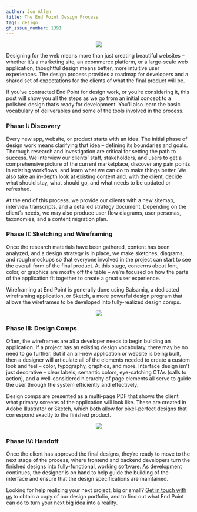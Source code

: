 ```yaml
---
author: Jon Allen
title: The End Point Design Process
tags: design
gh_issue_number: 1391
---
```


<div class="separator" style="clear: both; text-align: center;"><a href="/blog/2018/03/14/end-point-design-process/design-notebook-pen.jpg" imageanchor="1"><img border="0" src="/blog/2018/03/14/end-point-design-process/design-notebook-pen.jpg" /></a></div>

Designing for the web means more than just creating beautiful websites – whether it’s a marketing site, an ecommerce platform, or a large-scale web application, thoughtful design means better, more intuitive user experiences. The design process provides a roadmap for developers and a shared set of expectations for the clients of what the final product will be.

If you’ve contracted End Point for design work, or you’re considering it, this post will show you all the steps as we go from an initial concept to a polished design that’s ready for development. You’ll also learn the basic vocabulary of deliverables and some of the tools involved in the process.

### Phase I: Discovery

Every new app, website, or product starts with an idea. The initial phase of design work means clarifying that idea – defining its boundaries and goals. Thorough research and investigation are critical for setting the path to success. We interview our clients’ staff, stakeholders, and users to get a comprehensive picture of the current marketplace, discover any pain points in existing workflows, and learn what we can do to make things better. We also take an in-depth look at existing content and, with the client, decide what should stay, what should go, and what needs to be updated or refreshed.

At the end of this process, we provide our clients with a new sitemap, interview transcripts, and a detailed strategy document. Depending on the client’s needs, we may also produce user flow diagrams, user personas, taxonomies, and a content migration plan.

### Phase II: Sketching and Wireframing

Once the research materials have been gathered, content has been analyzed, and a design strategy is in place, we make sketches, diagrams, and rough mockups so that everyone involved in the project can start to see the overall form of the final product. At this stage, concerns about font, color, or graphics are mostly off the table – we’re focused on how the parts of the application fit together to create a great user experience.

Wireframing at End Point is generally done using Balsamiq, a dedicated wireframing application, or Sketch, a more powerful design program that allows the wireframes to be developed into fully-realized design comps.

<div class="separator" style="clear: both; text-align: center;"><a href="/blog/2018/03/14/end-point-design-process/wireframes-2.png" imageanchor="1"><img border="0" src="/blog/2018/03/14/end-point-design-process/wireframes-2.png" /></a></div>

### Phase III: Design Comps

Often, the wireframes are all a developer needs to begin building an application. If a project has an existing design vocabulary, there may be no need to go further. But if an all-new application or website is being built, then a designer will articulate all of the elements needed to create a custom look and feel – color, typography, graphics, and more. Interface design isn’t just decorative – clear labels, semantic colors, eye-catching CTAs (calls to action), and a well-considered hierarchy of page elements all serve to guide the user through the system efficiently and effectively.

Design comps are presented as a multi-page PDF that shows the client what primary screens of the application will look like. These are created in Adobe Illustrator or Sketch, which both allow for pixel-perfect designs that correspond exactly to the finished product.

<div class="separator" style="clear: both; text-align: center;"><a href="/blog/2018/03/14/end-point-design-process/grab_illustrator.png" imageanchor="1"><img border="0" src="/blog/2018/03/14/end-point-design-process/grab_illustrator.png" /></a></div>

### Phase IV: Handoff

Once the client has approved the final designs, they’re ready to move to the next stage of the process, where frontend and backend developers turn the finished designs into fully-functional, working software. As development continues, the designer is on hand to help guide the building of the interface and ensure that the design specifications are maintained.

Looking for help realizing your next project, big or small? <a href="/contact/">Get in touch with us</a> to obtain a copy of our design portfolio, and to find out what End Point can do to turn your next big idea into a reality.
